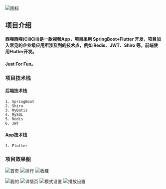 
![图标](https://github-1304799125.cos.ap-beijing.myqcloud.com/video/cilicili_icon.png)
## 项目介绍

#### 西哩西哩(CiliCili)是一款视频App，项目采用 SpringBoot+Flutter 开发，项目加入常见的企业级应用所涉及到的技术点，例如 Redis、JWT、Shiro 等。前端使用Flutter开发。
#### Just For Fun。



### 项目技术栈

#### 后端技术栈

```text
1. SpringBoot
2. Shiro
3. MyBatis
4. MySQL
5. Redis
6. JWT
```

#### App技术栈

```text
1. Flutter
```

### 项目效果图

![首页](https://github-1304799125.cos.ap-beijing.myqcloud.com/video/WechatIMG76.jpeg)
![排行](https://github-1304799125.cos.ap-beijing.myqcloud.com/video/WechatIMG73.jpeg)
![收藏](https://github-1304799125.cos.ap-beijing.myqcloud.com/video/WechatIMG74.jpeg)

![我的](https://github-1304799125.cos.ap-beijing.myqcloud.com/video/WechatIMG103.jpeg)
![详情页](https://github-1304799125.cos.ap-beijing.myqcloud.com/video/WechatIMG78.jpeg)
![模式设置](https://github-1304799125.cos.ap-beijing.myqcloud.com/video/WechatIMG101.jpeg)
![播放设置](https://github-1304799125.cos.ap-beijing.myqcloud.com/video/WechatIMG102.jpeg)



